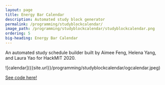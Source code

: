 ```yaml
---
layout: page
title: Energy Bar Calendar
description: Automated study block generator
permalink: /programming/studyblockcalendar/
image_path: /programming/studyblockcalendar/studyblockcalendar.png
ordering: 5
big-heading: Energy Bar Calendar
---
```

<p>An automated study schedule builder built by Aimee Feng, Helena Yang, and Laura Yao for HackMIT 2020.</p>
![calendar]({{site.url}}/programming/studyblockcalendar/ogcalendar.jpeg)
<p></p>
<p><a href='https://github.com/af223/EnergyBarCalendar'>See code here!</a></p>

